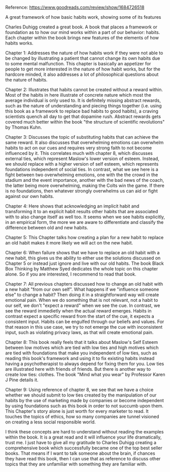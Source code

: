 Reference: https://www.goodreads.com/review/show/1684726518

A great framework of how basic habits work, showing some of its features 

Charles Duhigg created a great book. A book that places a framework or foundation as to how our mind works within a part of our behavior: habits. Each chapter within the book brings new features of the elements of how habits works. 

Chapter 1: Addresses the nature of how habits work if they were not able to be changed by illustrating a patient that cannot change its own habits due to some mental malfunction. This chapter is basically an appetizer for people to get more interested in the nature of how habit works, but for the hardcore minded, it also addresses a lot of philosophical questions about the nature of habits.

Chapter 2: Illustrates that habits cannot be created without a reward within. Most of the habits in here illustrate of concrete nature which most the average individual is only used to. It is definitely missing abstract rewards, such as the nature of understanding and piecing things together (i.e. using this book as a framework to replace bad habits to good habits), a craving scientists quench all day to get that dopamine rush. Abstract rewards gets covered much better within the book "the structure of scientific revolutions" by Thomas Kuhn.

Chapter 3: Discusses the topic of substituting habits that can achieve the same reward. It also discusses that overwhelming emotions can overwhelm habits to act on our cues and requires very strong faith to not become influenced by it. This correlates much with chapter 8, which discusses external ties, which represent Maslow's lower version of esteem. Instead, we should replace with a higher version of self esteem, which represents foundations independent of social ties. In contrast, what we see here is a fight between two overwhelming emotions, one with the the crowd in the stadium and the event importance, another with the bad news of the coach, the latter being more overwhelming, making the Colts win the game. If there is no foundations, then whatever strongly overwhelms us can aid or fight against our own habits.

Chapter 4: Here shows that acknowledging an implicit habit and transforming it to an explicit habit results other habits that are associated with to also change itself as well too. It seems when we see habits explicitly, in an empirical form, the more we are aware to differentiate and classify the difference between old and new habits. 

Chapter 5: This Chapter talks how creating a plan for a new habit to replace an old habit makes it more likely we will act on the new habit.

Chapter 6: When failure shows that we have to replace an old habit with a new habit, this gives us the ability to either use the solutions discussed on Chapter 5 or instead just ignore and live with our old habits. The book Black Box Thinking by Matthew Syed dedicates the whole topic on this chapter alone. So if you are interested, I recommend to read that book.

Chapter 7: All previous chapters discussed how to change an old habit with a new habit "from our own self". What happens if we "influence someone else" to change a habit? Then doing it in a straightforward way will create emotional pain. When we do something that is not relevant, not a habit to our self, we don't "expect a reward" when we see the cue. In contrast, we see the reward immedietly when the actual reward emerges. Habits in contrast expect a specific reward from the start of the cue, it expects a consistent input. Habits can be engulfed through our beliefs and values. For that reason in this use case, we try to not emerge the cue with inconsistent input, such as violating privacy laws, as that will create emotional pain.

Chapter 8: This book really feels that it talks about Maslow's Self Esteem between low motives which are tied with low ties and high motives which are tied with foundations that make you independent of low ties, such as reading this book's framework and using it to fix existing habits instead having a psychotherapist to always depend for fixing them for you. Low ties are illustrated here with friends of friends. But there is another way to create low ties: clothes. The book "Mind what you wear" by Professor Karen J Pine details it.

Chapter 9: Using reference of chapter 8, we see that we have a choice whether we should submit to low ties created by the manipulation of our habits by the use of marketing made by companies or become independent by using foundations such as this book in order to not succumb upon them. This Chapter's story alone is just worth for every marketer to read. It touches the topics of ethics, how so many companies are tunnel visioned on creating a less social responsible world.

I think these concepts are hard to understand without reading the examples within the book. It is a great read and it will influence your life dramatically, trust me. I just have to give all my gratitude to Charles Duhigg creating a comprehensive book which successfully became one of the top best seller books. That means if I want to talk someone about the brain, if chances they have read this book, then I can use that as reference to discuss other topics that they are unfamiliar with something they are familiar with.
